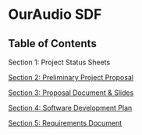 # OurAudio SDF

## Table of Contents

Section 1: Project Status Sheets

[Section 2: Preliminary Project Proposal](Preliminary_Project_Proposal.md)

[Section 3: Proposal Document & Slides](Proposal_Document.md)

[Section 4: Software Development Plan](SDP_Document.md)

[Section 5: Requirements Document](Requirements_Document.md)
